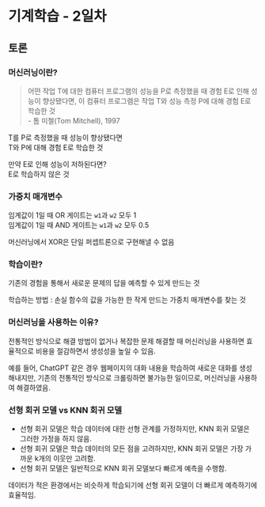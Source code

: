 # 기계학습 - 2일차

## 토론

### 머신러닝이란?

> 어떤 작업 T에 대한 컴퓨터 프로그램의 성능을 P로 측정했을 때 경험 E로 인해 성능이 향상됐다면, 이 컴퓨터 프로그램은 작업 T와 성능 측정 P에 대해 경험 E로 학습한 것  
> \- 톰 미첼(Tom Mitchell), 1997

T를 P로 측정했을 때 성능이 향상됐다면  
T와 P에 대해 경험 E로 학습한 것

만약 E로 인해 성능이 저하된다면?  
E로 학습하지 않은 것

### 가중치 매개변수

임계값이 1일 때 OR 게이트는 `w1`과 `w2` 모두 1  
임계값이 1일 때 AND 게이트는 `w1`과 `w2` 모두 0.5

머신러닝에서 XOR은 단일 퍼셉트론으로 구현해낼 수 없음

### 학습이란?

기존의 경험을 통해서 새로운 문제의 답을 예측할 수 있게 만드는 것

학습하는 방법 : 손실 함수의 값을 가능한 한 작게 만드는 가중치 매개변수를 찾는 것

### 머신러닝을 사용하는 이유?

전통적인 방식으로 해결 방법이 없거나 복잡한 문제 해결할 때 머신러닝을 사용하면 효율적으로 비용을 절감하면서 생성성을 높일 수 있음.

예를 들어, ChatGPT 같은 경우 웹페이지의 대화 내용을 학습하여 새로운 대화를 생성해내지만, 기존의 전통적인 방식으로 크롤링하면 불가능한 일이므로, 머신러닝을 사용하여 해결하였음.

### 선형 회귀 모델 vs KNN 회귀 모델

- 선형 회귀 모델은 학습 데이터에 대한 선형 관계를 가정하지만, KNN 회귀 모델은 그러한 가정을 하지 않음.
- 선형 회귀 모델은 학습 데이터의 모든 점을 고려하지만, KNN 회귀 모델은 가장 가까운 k개의 이웃만 고려함.
- 선형 회귀 모델은 일반적으로 KNN 회귀 모델보다 빠르게 예측을 수행함.

데이터가 적은 환경에서는 비슷하게 학습되기에 선형 회귀 모델이 더 빠르게 예측하기에 효율적임.
